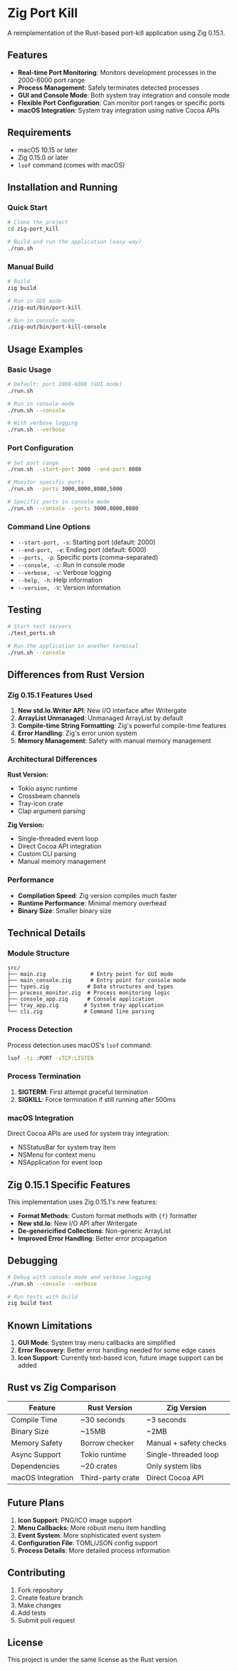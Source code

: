 # Zig Port Kill

A reimplementation of the Rust-based port-kill application using Zig 0.15.1.

## Features

- **Real-time Port Monitoring**: Monitors development processes in the 2000-6000 port range
- **Process Management**: Safely terminates detected processes
- **GUI and Console Mode**: Both system tray integration and console mode
- **Flexible Port Configuration**: Can monitor port ranges or specific ports
- **macOS Integration**: System tray integration using native Cocoa APIs

## Requirements

- macOS 10.15 or later
- Zig 0.15.0 or later
- `lsof` command (comes with macOS)

## Installation and Running

### Quick Start

```bash
# Clone the project
cd zig-port_kill

# Build and run the application (easy way)
./run.sh
```

### Manual Build

```bash
# Build
zig build

# Run in GUI mode
./zig-out/bin/port-kill

# Run in console mode
./zig-out/bin/port-kill-console
```

## Usage Examples

### Basic Usage
```bash
# Default: port 2000-6000 (GUI mode)
./run.sh

# Run in console mode
./run.sh --console

# With verbose logging
./run.sh --verbose
```

### Port Configuration
```bash
# Set port range
./run.sh --start-port 3000 --end-port 8080

# Monitor specific ports
./run.sh --ports 3000,8000,8080,5000

# Specific ports in console mode
./run.sh --console --ports 3000,8000,8080
```

### Command Line Options

- `--start-port, -s`: Starting port (default: 2000)
- `--end-port, -e`: Ending port (default: 6000)
- `--ports, -p`: Specific ports (comma-separated)
- `--console, -c`: Run in console mode
- `--verbose, -v`: Verbose logging
- `--help, -h`: Help information
- `--version, -V`: Version information

## Testing

```bash
# Start test servers
./test_ports.sh

# Run the application in another terminal
./run.sh --console
```

## Differences from Rust Version

### Zig 0.15.1 Features Used

1. **New std.Io.Writer API**: New I/O interface after Writergate
2. **ArrayList Unmanaged**: Unmanaged ArrayList by default
3. **Compile-time String Formatting**: Zig's powerful compile-time features
4. **Error Handling**: Zig's error union system
5. **Memory Management**: Safety with manual memory management

### Architectural Differences

**Rust Version:**
- Tokio async runtime
- Crossbeam channels
- Tray-icon crate
- Clap argument parsing

**Zig Version:**
- Single-threaded event loop
- Direct Cocoa API integration
- Custom CLI parsing
- Manual memory management

### Performance

- **Compilation Speed**: Zig version compiles much faster
- **Runtime Performance**: Minimal memory overhead
- **Binary Size**: Smaller binary size

## Technical Details

### Module Structure

```
src/
├── main.zig              # Entry point for GUI mode
├── main_console.zig      # Entry point for console mode
├── types.zig            # Data structures and types
├── process_monitor.zig  # Process monitoring logic
├── console_app.zig      # Console application
├── tray_app.zig        # System tray application
└── cli.zig             # Command line parsing
```

### Process Detection

Process detection uses macOS's `lsof` command:
```bash
lsof -ti :PORT -sTCP:LISTEN
```

### Process Termination

1. **SIGTERM**: First attempt graceful termination
2. **SIGKILL**: Force termination if still running after 500ms

### macOS Integration

Direct Cocoa APIs are used for system tray integration:
- NSStatusBar for system tray item
- NSMenu for context menu
- NSApplication for event loop

## Zig 0.15.1 Specific Features

This implementation uses Zig 0.15.1's new features:

- **Format Methods**: Custom format methods with `{f}` formatter
- **New std.Io**: New I/O API after Writergate
- **De-genericified Collections**: Non-generic ArrayList
- **Improved Error Handling**: Better error propagation

## Debugging

```bash
# Debug with console mode and verbose logging
./run.sh --console --verbose

# Run tests with build
zig build test
```

## Known Limitations

1. **GUI Mode**: System tray menu callbacks are simplified
2. **Error Recovery**: Better error handling needed for some edge cases
3. **Icon Support**: Currently text-based icon, future image support can be added

## Rust vs Zig Comparison

| Feature | Rust Version | Zig Version |
|---------|--------------|-------------|
| Compile Time | ~30 seconds | ~3 seconds |
| Binary Size | ~15MB | ~2MB |
| Memory Safety | Borrow checker | Manual + safety checks |
| Async Support | Tokio runtime | Single-threaded loop |
| Dependencies | ~20 crates | Only system libs |
| macOS Integration | Third-party crate | Direct Cocoa API |

## Future Plans

1. **Icon Support**: PNG/ICO image support
2. **Menu Callbacks**: More robust menu item handling
3. **Event System**: More sophisticated event system
4. **Configuration File**: TOML/JSON config support
5. **Process Details**: More detailed process information

## Contributing

1. Fork repository
2. Create feature branch
3. Make changes
4. Add tests
5. Submit pull request

## License

This project is under the same license as the Rust version.
